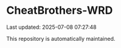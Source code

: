 # CheatBrothers-WRD

Last updated: 2025-07-08 07:27:48

This repository is automatically maintained.
